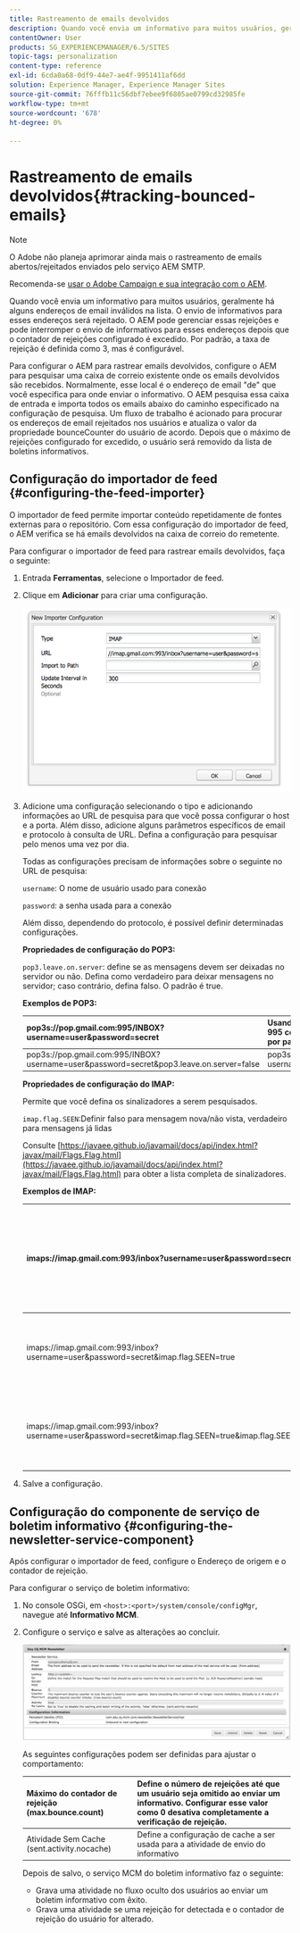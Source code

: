 ```yaml
---
title: Rastreamento de emails devolvidos
description: Quando você envia um informativo para muitos usuários, geralmente há alguns endereços de email inválidos na lista. O envio de informativos para esses endereços será rejeitado. O AEM pode gerenciar essas rejeições e pode interromper o envio de informativos para esses endereços depois que o contador de rejeições configurado é excedido.
contentOwner: User
products: SG_EXPERIENCEMANAGER/6.5/SITES
topic-tags: personalization
content-type: reference
exl-id: 6cda0a68-0df9-44e7-ae4f-9951411af6dd
solution: Experience Manager, Experience Manager Sites
source-git-commit: 76fffb11c56dbf7ebee9f6805ae0799cd32985fe
workflow-type: tm+mt
source-wordcount: '678'
ht-degree: 0%

---
```


# Rastreamento de emails devolvidos{#tracking-bounced-emails}

>[!NOTE]
>
>O Adobe não planeja aprimorar ainda mais o rastreamento de emails abertos/rejeitados enviados pelo serviço AEM SMTP.
>
>Recomenda-se [usar o Adobe Campaign e sua integração com o AEM](/help/sites-administering/campaign.md).

Quando você envia um informativo para muitos usuários, geralmente há alguns endereços de email inválidos na lista. O envio de informativos para esses endereços será rejeitado. O AEM pode gerenciar essas rejeições e pode interromper o envio de informativos para esses endereços depois que o contador de rejeições configurado é excedido. Por padrão, a taxa de rejeição é definida como 3, mas é configurável.

Para configurar o AEM para rastrear emails devolvidos, configure o AEM para pesquisar uma caixa de correio existente onde os emails devolvidos são recebidos. Normalmente, esse local é o endereço de email &quot;de&quot; que você especifica para onde enviar o informativo. O AEM pesquisa essa caixa de entrada e importa todos os emails abaixo do caminho especificado na configuração de pesquisa. Um fluxo de trabalho é acionado para procurar os endereços de email rejeitados nos usuários e atualiza o valor da propriedade bounceCounter do usuário de acordo. Depois que o máximo de rejeições configurado for excedido, o usuário será removido da lista de boletins informativos.

## Configuração do importador de feed {#configuring-the-feed-importer}

O importador de feed permite importar conteúdo repetidamente de fontes externas para o repositório. Com essa configuração do importador de feed, o AEM verifica se há emails devolvidos na caixa de correio do remetente.

Para configurar o importador de feed para rastrear emails devolvidos, faça o seguinte:

1. Entrada **Ferramentas**, selecione o Importador de feed.

1. Clique em **Adicionar** para criar uma configuração.

   ![chlimage_1](assets/chlimage_1a.png)

1. Adicione uma configuração selecionando o tipo e adicionando informações ao URL de pesquisa para que você possa configurar o host e a porta. Além disso, adicione alguns parâmetros específicos de email e protocolo à consulta de URL. Defina a configuração para pesquisar pelo menos uma vez por dia.

   Todas as configurações precisam de informações sobre o seguinte no URL de pesquisa:

   `username`: O nome de usuário usado para conexão

   `password`: a senha usada para a conexão

   Além disso, dependendo do protocolo, é possível definir determinadas configurações.

   **Propriedades de configuração do POP3:**

   `pop3.leave.on.server`: define se as mensagens devem ser deixadas no servidor ou não. Defina como verdadeiro para deixar mensagens no servidor; caso contrário, defina falso. O padrão é true.

   **Exemplos de POP3:**

   | pop3s://pop.gmail.com:995/INBOX?username=user&amp;password=secret | Usando pop3 sobre SSL para conectar ao GMail na porta 995 com usuário/segredo, deixando mensagens no servidor por padrão |
   |---|---|
   | pop3s://pop.gmail.com:995/INBOX?username=user&amp;password=secret&amp;pop3.leave.on.server=false | pop3s://pop.gmail.com:995/INBOX?username=user&amp;password=secret&amp;pop3.leave.on.server=false |

   **Propriedades de configuração do IMAP:**

   Permite que você defina os sinalizadores a serem pesquisados.

   `imap.flag.SEEN`:Definir falso para mensagem nova/não vista, verdadeiro para mensagens já lidas

   Consulte [https://javaee.github.io/javamail/docs/api/index.html?javax/mail/Flags.Flag.html](https://javaee.github.io/javamail/docs/api/index.html?javax/mail/Flags.Flag.html) para obter a lista completa de sinalizadores.

   **Exemplos de IMAP:**

   | imaps://imap.gmail.com:993/inbox?username=user&amp;password=secret | Usando IMAP sobre SSL para conectar ao GMail na porta 993 com usuário/segredo. Recebendo novas mensagens somente por padrão. |
   |---|---|
   | imaps://imap.gmail.com:993/inbox?username=user&amp;password=secret&amp;imap.flag.SEEN=true | Usando IMAP sobre SSL para conectar ao GMail 993 com usuário/segredo, obtendo apenas a mensagem já vista. |
   | imaps://imap.gmail.com:993/inbox?username=user&amp;password=secret&amp;imap.flag.SEEN=true&amp;imap.flag.SEEN=false | Usando IMAP sobre SSL para conectar ao GMail 993 com usuário/segredo, obtendo mensagens já lidas OU novas. |

1. Salve a configuração.

## Configuração do componente de serviço de boletim informativo {#configuring-the-newsletter-service-component}

Após configurar o importador de feed, configure o Endereço de origem e o contador de rejeição.

Para configurar o serviço de boletim informativo:

1. No console OSGi, em `<host>:<port>/system/console/configMgr`, navegue até **Informativo MCM**.

1. Configure o serviço e salve as alterações ao concluir.

   ![chlimage_1-1](assets/chlimage_1-1a.png)

   As seguintes configurações podem ser definidas para ajustar o comportamento:

   | Máximo do contador de rejeição (max.bounce.count) | Define o número de rejeições até que um usuário seja omitido ao enviar um informativo. Configurar esse valor como 0 desativa completamente a verificação de rejeição. |
   |---|---|
   | Atividade Sem Cache (sent.activity.nocache) | Define a configuração de cache a ser usada para a atividade de envio do informativo |

   Depois de salvo, o serviço MCM do boletim informativo faz o seguinte:

   * Grava uma atividade no fluxo oculto dos usuários ao enviar um boletim informativo com êxito.
   * Grava uma atividade se uma rejeição for detectada e o contador de rejeição do usuário for alterado.
